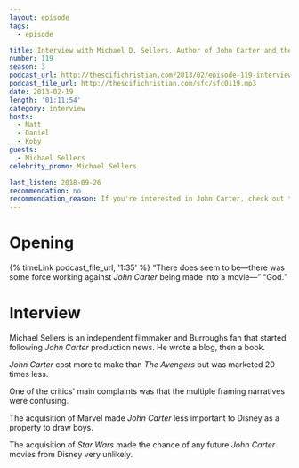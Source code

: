 ```yaml
---
layout: episode
tags:
  - episode

title: Interview with Michael D. Sellers, Author of John Carter and the Gods of Hollywood
number: 119
season: 3
podcast_url: http://thescifichristian.com/2013/02/episode-119-interview-with-michael-d-sellers-author-of-john-carter-and-the-gods-of-hollywood/
podcast_file_url: http://thescifichristian.com/sfc/sfc0119.mp3
date: 2013-02-19
length: '01:11:54'
category: interview
hosts:
  - Matt
  - Daniel
  - Koby
guests:
  - Michael Sellers
celebrity_promo: Michael Sellers 

last_listen: 2018-09-26
recommendation: no
recommendation_reason: If you're interested in John Carter, check out this behind-the-scenes look with a subject expert.
---
```

# Opening

<div class="quote">
  {% timeLink podcast_file_url, '1:35' %}
  <q class="matt">There does seem to be—there was some force working against <i class="work-title">John Carter</i> being made into a movie—</q>
  <q class="koby">God.</q>
</div>



# Interview

Michael Sellers is an independent filmmaker and Burroughs fan that started following <i class="work-title">John Carter</i> production news. He wrote a blog, then a book.

<i class="work-title">John Carter</i> cost more to make than <i class="work-title">The Avengers</i> but was marketed 20 times less. 

One of the critics' main complaints was that the multiple framing narratives were confusing.

The acquisition of Marvel made <i class="work-title">John Carter</i> less important to Disney as a property to draw boys. 

The acquisition of <i class="work-title">Star Wars</i> made the chance of any future <i class="work-title">John Carter</i> movies from Disney very unlikely. 